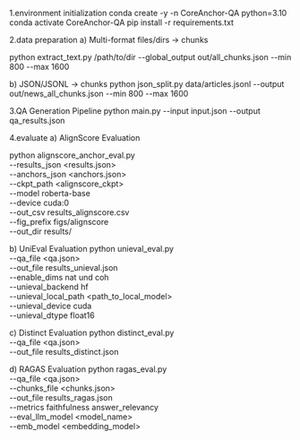 1.environment initialization
  conda create -y -n CoreAnchor-QA python=3.10
  conda activate CoreAnchor-QA
  pip install -r requirements.txt


2.data preparation
a) Multi-format files/dirs → chunks

python extract_text.py /path/to/dir --global_output out/all_chunks.json --min 800 --max 1600

b) JSON/JSONL → chunks
python json_split.py data/articles.jsonl --output out/news_all_chunks.json --min 800 --max 1600

3.QA Generation Pipeline
python main.py --input input.json --output qa_results.json

4.evaluate
a) AlignScore Evaluation  
<!-- needs to be installed from github AlignScore -->
python alignscore_anchor_eval.py \
  --results_json <results.json> \
  --anchors_json <anchors.json> \
  --ckpt_path <alignscore_ckpt> \
  --model roberta-base \
  --device cuda:0 \
  --out_csv results_alignscore.csv \
  --fig_prefix figs/alignscore \
  --out_dir results/

b) UniEval Evaluation
python unieval_eval.py \
  --qa_file <qa.json> \
  --out_file results_unieval.json \
  --enable_dims nat und coh \
  --unieval_backend hf \
  --unieval_local_path <path_to_local_model> \
  --unieval_device cuda \
  --unieval_dtype float16

c) Distinct Evaluation
python distinct_eval.py \
  --qa_file <qa.json> \
  --out_file results_distinct.json

d) RAGAS Evaluation
python ragas_eval.py \
  --qa_file <qa.json> \
  --chunks_file <chunks.json> \
  --out_file results_ragas.json \
  --metrics faithfulness answer_relevancy \
  --eval_llm_model <model_name> \
  --emb_model <embedding_model>


